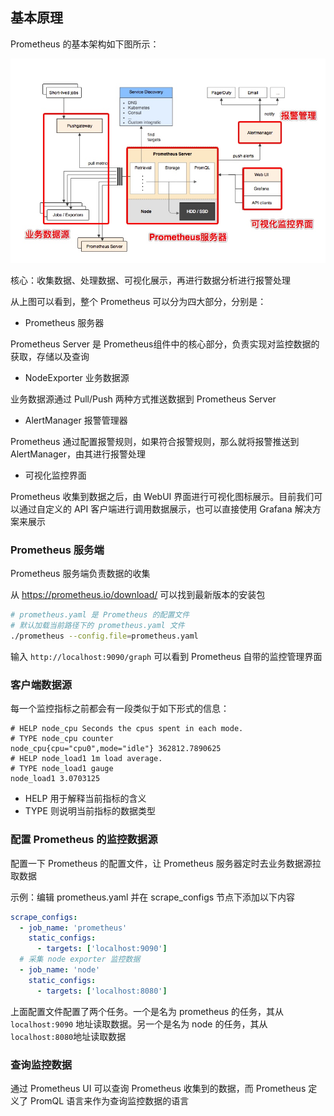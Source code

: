 ## 基本原理

Prometheus 的基本架构如下图所示：

![img](.assets/Prometheus/16027237814690.jpg)

核心：收集数据、处理数据、可视化展示，再进行数据分析进行报警处理

从上图可以看到，整个 Prometheus 可以分为四大部分，分别是：

- Prometheus 服务器

Prometheus Server 是 Prometheus组件中的核心部分，负责实现对监控数据的获取，存储以及查询

- NodeExporter 业务数据源

业务数据源通过 Pull/Push 两种方式推送数据到 Prometheus Server

- AlertManager 报警管理器

Prometheus 通过配置报警规则，如果符合报警规则，那么就将报警推送到 AlertManager，由其进行报警处理

- 可视化监控界面

Prometheus 收集到数据之后，由 WebUI 界面进行可视化图标展示。目前我们可以通过自定义的 API 客户端进行调用数据展示，也可以直接使用 Grafana 解决方案来展示

### Prometheus 服务端

Prometheus 服务端负责数据的收集

从 <https://prometheus.io/download/> 可以找到最新版本的安装包

```bash
# prometheus.yaml 是 Prometheus 的配置文件
# 默认加载当前路径下的 prometheus.yaml 文件
./prometheus --config.file=prometheus.yaml
```

输入 `http://localhost:9090/graph` 可以看到 Prometheus 自带的监控管理界面

### 客户端数据源

每一个监控指标之前都会有一段类似于如下形式的信息：

```
# HELP node_cpu Seconds the cpus spent in each mode.
# TYPE node_cpu counter
node_cpu{cpu="cpu0",mode="idle"} 362812.7890625
# HELP node_load1 1m load average.
# TYPE node_load1 gauge
node_load1 3.0703125
```

- HELP 用于解释当前指标的含义
- TYPE 则说明当前指标的数据类型

### 配置 Prometheus 的监控数据源

配置一下 Prometheus 的配置文件，让 Prometheus 服务器定时去业务数据源拉取数据

示例：编辑 prometheus.yaml 并在 scrape_configs 节点下添加以下内容

```yaml
scrape_configs:
  - job_name: 'prometheus'
    static_configs:
      - targets: ['localhost:9090']
  # 采集 node exporter 监控数据
  - job_name: 'node'
    static_configs:
      - targets: ['localhost:8080']
```

上面配置文件配置了两个任务。一个是名为 prometheus 的任务，其从`localhost:9090` 地址读取数据。另一个是名为 node 的任务，其从`localhost:8080`地址读取数据

### 查询监控数据

通过 Prometheus UI 可以查询 Prometheus 收集到的数据，而 Prometheus 定义了 PromQL 语言来作为查询监控数据的语言